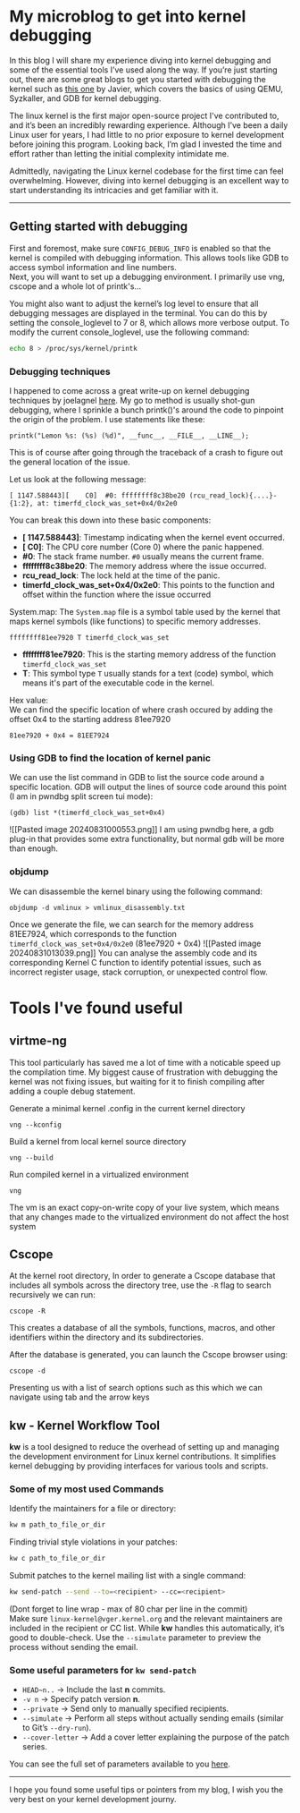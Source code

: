 # My microblog to get into kernel debugging
In this blog I will share my experience diving into kernel debugging and some of the essential tools I’ve used along the way. If you’re just starting out, there are some great blogs to get you started with debugging the kernel such as [this one](https://marliere.net/posts/1/) by Javier, which covers the basics of using QEMU, Syzkaller, and GDB for kernel debugging.

The linux kernel is the first major open-source project I've contributed to, and it’s been an incredibly rewarding experience. Although I’ve been a daily Linux user for years, I had little to no prior exposure to kernel development before joining this program. Looking back, I’m glad I invested the time and effort rather than letting the initial complexity intimidate me.

Admittedly, navigating the Linux kernel codebase for the first time can feel overwhelming. However, diving into kernel debugging is an excellent way to start understanding its intricacies and get familiar with it.

---

## Getting started with debugging
First and foremost, make sure `CONFIG_DEBUG_INFO` is enabled so that the kernel is compiled with debugging information. This allows tools like GDB to access symbol information and line numbers.<br>
Next, you will want to set up a debugging environment. I primarily use vng, cscope and a whole lot of printk's...

You might also want to adjust the kernel’s log level to ensure that all debugging messages are displayed in the terminal. You can do this by setting the console_loglevel to 7 or 8, which allows more verbose output. To modify the current console_loglevel, use the following command:
```bash
echo 8 > /proc/sys/kernel/printk
```

### Debugging techniques
I happened to come across a great write-up on kernel debugging techniques by joelagnel [here](https://gist.github.com/joelagnel/ae15c404facee0eb3ebb8aff0e996a68). 
My go to method is usually shot-gun debugging, where I sprinkle a bunch printk()'s around the code to pinpoint the origin of the problem. I use statements like these: 

```
printk("Lemon %s: (%s) (%d)", __func__, __FILE__, __LINE__);
```

This is of course after going through the traceback of a crash to figure out the general location of the issue.

Let us look at the following message:
```
[ 1147.588443][    C0]  #0: ffffffff8c38be20 (rcu_read_lock){....}-{1:2}, at: timerfd_clock_was_set+0x4/0x2e0
```

You can break this down into these basic components:
- **[ 1147.588443]**: Timestamp indicating when the kernel event occurred.
- **[ C0]**: The CPU core number (Core 0) where the panic happened.
- **#0**: The stack frame number. `#0` usually means the current frame.
- **ffffffff8c38be20**: The memory address where the issue occurred.
- **rcu_read_lock**: The lock held at the time of the panic.
- **timerfd_clock_was_set+0x4/0x2e0**: This points to the function and offset within the function where the issue occurred

System.map:
The `System.map` file is a symbol table used by the kernel that maps kernel symbols (like functions) to specific memory addresses.
```
ffffffff81ee7920 T timerfd_clock_was_set
```
- **ffffffff81ee7920**: This is the starting memory address of the function `timerfd_clock_was_set` 
- **T**: This symbol type `T` usually stands for a text (code) symbol, which means it's part of the executable code in the kernel.

Hex value:  
We can find the specific location of where crash occured by adding the offset 0x4 to the starting address 81ee7920
```
81ee7920 + 0x4 = 81EE7924
```

### Using GDB to find the location of kernel panic
We can use the list command in GDB to list the source code around a specific location. GDB will output the lines of source code around this point (I am in pwndbg split screen tui mode):
```
(gdb) list *(timerfd_clock_was_set+0x4)
```

![[Pasted image 20240831000553.png]]
I am using pwndbg here, a gdb plug-in that provides some extra functionality, but normal gdb will be more than enough.
### objdump
We can disassemble the kernel binary using the following command:
```
objdump -d vmlinux > vmlinux_disassembly.txt
```

Once we generate the file, we can search for the memory address 81EE7924, which corresponds to the function `timerfd_clock_was_set+0x4/0x2e0` (81ee7920 + 0x4) 
![[Pasted image 20240831013039.png]]
You can analyse the assembly code and its corresponding Kernel C function to identify potential issues, such as incorrect register usage, stack corruption, or unexpected control flow.

# Tools I've found useful
## virtme-ng
This tool particularly has saved me a lot of time with a noticable speed up the compilation time. My biggest cause of frustration with debugging the kernel was not fixing issues, but waiting for it to finish compiling after adding a couple debug statement.

Generate a minimal kernel .config in the current kernel directory
```
vng --kconfig
```
Build a kernel from local kernel source directory
```
vng --build
```
Run compiled kernel in a virtualized environment
```
vng
```
The vm is an exact copy-on-write copy of your live system, which means that any changes made to the virtualized environment do not affect the host system

## Cscope
At the kernel root directory, In order to generate a Cscope database that includes all symbols across the directory tree, use the `-R` flag to search recursively we can run:
```
cscope -R
```
This creates a database of all the symbols, functions, macros, and other identifiers within the directory and its subdirectories.

After the database is generated, you can launch the Cscope browser using:
```
cscope -d
```

Presenting us with a list of search options such as this which we can navigate using tab and the arrow keys


## kw - Kernel Workflow Tool

**kw** is a tool designed to reduce the overhead of setting up and managing the development environment for Linux kernel contributions. It simplifies kernel debugging by providing interfaces for various tools and scripts.

### Some of my most used Commands

Identify the maintainers for a file or directory:  
```bash
kw m path_to_file_or_dir
```

Finding trivial style violations in your patches:  
```bash
kw c path_to_file_or_dir
```

Submit patches to the kernel mailing list with a single command:  
```bash
kw send-patch --send --to=<recipient> --cc=<recipient>
```
(Dont forget to line wrap - max of 80 char per line in the commit)<br>
Make sure `linux-kernel@vger.kernel.org` and the relevant maintainers are included in the recipient or CC list. While **kw** handles this automatically, it’s good to double-check. Use the `--simulate` parameter to preview the process without sending the email.

### Some useful parameters for `kw send-patch`
- `HEAD~n..` → Include the last **n** commits.  
- `-v n` → Specify patch version **n**.  
- `--private` → Send only to manually specified recipients.  
- `--simulate` → Perform all steps without actually sending emails (similar to Git’s `--dry-run`).  
- `--cover-letter` → Add a cover letter explaining the purpose of the patch series.

You can see the full set of parameters available to you [here](https://kworkflow.org/man/kw.html).

---

I hope you found some useful tips or pointers from my blog, I wish you the very best on your kernel development journy.